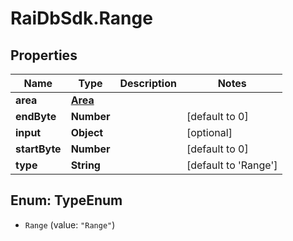# RaiDbSdk.Range

## Properties

Name | Type | Description | Notes
------------ | ------------- | ------------- | -------------
**area** | [**Area**](Area.md) |  | 
**endByte** | **Number** |  | [default to 0]
**input** | **Object** |  | [optional] 
**startByte** | **Number** |  | [default to 0]
**type** | **String** |  | [default to &#39;Range&#39;]



## Enum: TypeEnum


* `Range` (value: `"Range"`)




